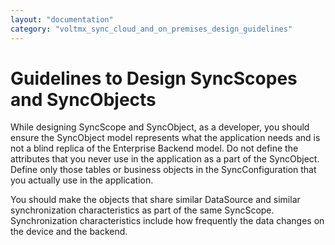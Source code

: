 ```yaml
---
layout: "documentation"
category: "voltmx_sync_cloud_and_on_premises_design_guidelines"
---
```

                           


Guidelines to Design SyncScopes and SyncObjects
===============================================

While designing SyncScope and SyncObject, as a developer, you should ensure the SyncObject model represents what the application needs and is not a blind replica of the Enterprise Backend model. Do not define the attributes that you never use in the application as a part of the SyncObject. Define only those tables or business objects in the SyncConfiguration that you actually use in the application.

You should make the objects that share similar DataSource and similar synchronization characteristics as part of the same SyncScope. Synchronization characteristics include how frequently the data changes on the device and the backend.
